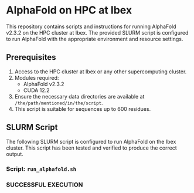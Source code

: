 # AlphaFold on HPC at Ibex

This repository contains scripts and instructions for running AlphaFold v2.3.2 on the HPC cluster at Ibex. The provided SLURM script is configured to run AlphaFold with the appropriate environment and resource settings.

## Prerequisites

1. Access to the HPC cluster at Ibex or any other supercomputing cluster.
2. Modules required:
    - AlphaFold v2.3.2
    - CUDA 12.2
3. Ensure the necessary data directories are available at `/the/path/mentioned/in/the/script`.
4. This script is suitable for sequences up to 600 residues. 

## SLURM Script

The following SLURM script is configured to run AlphaFold on the Ibex cluster. This script has been tested and verified to produce the correct output. 

### Script: `run_alphafold.sh`
### SUCCESSFUL EXECUTION
